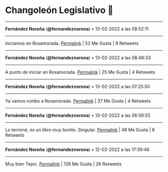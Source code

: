 # Changoleón Legislativo 🙈
*****
**Fernández Noroña** (**@fernandeznorona**) • 13-02-2022 a las 08:52:11
*****
Iniciamos en Rosamorada.
[Permalink](https://twitter.com/fernandeznorona/status/1492904446694670341) | 52 Me Gusta | 9 Retweets
*****
**Fernández Noroña** (**@fernandeznorona**) • 13-02-2022 a las 08:48:33
*****
A punto de iniciar en Rosamorada.
[Permalink](https://twitter.com/fernandeznorona/status/1492903530897813504) | 25 Me Gusta | 4 Retweets
*****
**Fernández Noroña** (**@fernandeznorona**) • 13-02-2022 a las 07:25:50
*****
Ya vamos rumbo a Rosamorada.
[Permalink](https://twitter.com/fernandeznorona/status/1492882715699523593) | 37 Me Gusta | 4 Retweets
*****
**Fernández Noroña** (**@fernandeznorona**) • 13-02-2022 a las 06:59:55
*****
Lo terminé, es un libro muy bonito. Singular.
[Permalink](https://twitter.com/fernandeznorona/status/1492876194982858754) | 48 Me Gusta | 8 Retweets
*****
**Fernández Noroña** (**@fernandeznorona**) • 12-02-2022 a las 17:39:46
*****
Muy bien Tepic.
[Permalink](https://twitter.com/fernandeznorona/status/1492674828830068737) | 128 Me Gusta | 26 Retweets